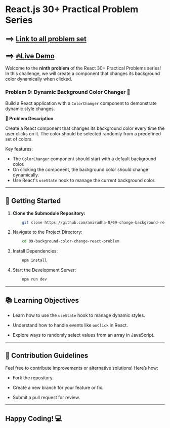 # React.js 30+ Practical Problem Series

## ==> [Link to all problem set](https://github.com/anirudha-8/react.js-practical-problems.git)

## ==> [🔥Live Demo](https://09-change-background-react-problem.vercel.app/)

Welcome to the **ninth problem** of the React 30+ Practical Problems series! In this challenge, we will create a component that changes its background color dynamically when clicked.

### Problem 9: Dynamic Background Color Changer 🎨

Build a React application with a `ColorChanger` component to demonstrate dynamic style changes.

**📝 Problem Description**

Create a React component that changes its background color every time the user clicks on it. The color should be selected randomly from a predefined set of colors.

Key features:

- The `ColorChanger` component should start with a default background color.
- On clicking the component, the background color should change dynamically.
- Use React's `useState` hook to manage the current background color.

---

## 🚀 Getting Started

1. **Clone the Submodule Repository:**

    ```bash
        git clone https://github.com/anirudha-8/09-change-background-react-problem.git
    ```

2. Navigate to the Project Directory:

    ```bash
        cd 09-background-color-change-react-problem
    ```

3. Install Dependencies:

    ```bash
        npm install
    ```

4. Start the Development Server:

    ```bash
        npm run dev
    ```

---

## 📚 Learning Objectives

- Learn how to use the `useState` hook to manage dynamic styles.

- Understand how to handle events like `onClick` in React.

- Explore ways to randomly select values from an array in JavaScript.

---

## 🤝 Contribution Guidelines

Feel free to contribute improvements or alternative solutions! Here’s how:

- Fork the repository.

- Create a new branch for your feature or fix.

- Submit a pull request for review.

---

## Happy Coding! 💻
